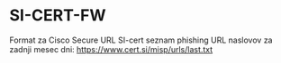 # SI-CERT-FW
Format za Cisco Secure URL
SI-cert seznam phishing URL naslovov za zadnji mesec dni: https://www.cert.si/misp/urls/last.txt
